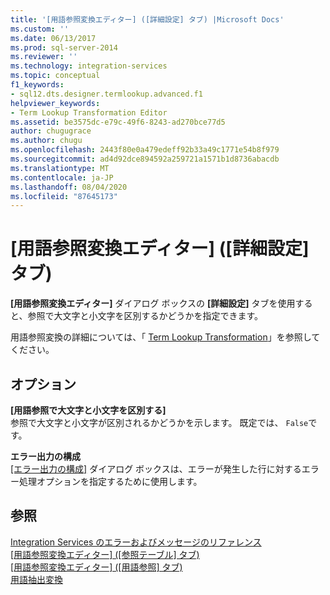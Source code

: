 ```yaml
---
title: '[用語参照変換エディター] ([詳細設定] タブ) |Microsoft Docs'
ms.custom: ''
ms.date: 06/13/2017
ms.prod: sql-server-2014
ms.reviewer: ''
ms.technology: integration-services
ms.topic: conceptual
f1_keywords:
- sql12.dts.designer.termlookup.advanced.f1
helpviewer_keywords:
- Term Lookup Transformation Editor
ms.assetid: be3575dc-e79c-49f6-8243-ad270bce77d5
author: chugugrace
ms.author: chugu
ms.openlocfilehash: 2443f80e0a479edeff92b33a49c1771e54b8f979
ms.sourcegitcommit: ad4d92dce894592a259721a1571b1d8736abacdb
ms.translationtype: MT
ms.contentlocale: ja-JP
ms.lasthandoff: 08/04/2020
ms.locfileid: "87645173"
---
```

# <a name="term-lookup-transformation-editor-advanced-tab"></a>[用語参照変換エディター] ([詳細設定] タブ)
  **[用語参照変換エディター]** ダイアログ ボックスの **[詳細設定]** タブを使用すると、参照で大文字と小文字を区別するかどうかを指定できます。  
  
 用語参照変換の詳細については、「 [Term Lookup Transformation](data-flow/transformations/lookup-transformation.md)」を参照してください。  
  
## <a name="options"></a>オプション  
 **[用語参照で大文字と小文字を区別する]**  
 参照で大文字と小文字が区別されるかどうかを示します。 既定では、 `False`です。  
  
 **エラー出力の構成**  
 [[エラー出力の構成]](../../2014/integration-services/configure-error-output.md) ダイアログ ボックスは、エラーが発生した行に対するエラー処理オプションを指定するために使用します。  
  
## <a name="see-also"></a>参照  
 [Integration Services のエラーおよびメッセージのリファレンス](../../2014/integration-services/integration-services-error-and-message-reference.md)   
 [[用語参照変換エディター] &#40;[参照テーブル] タブ&#41;](../../2014/integration-services/term-lookup-transformation-editor-reference-table-tab.md)   
 [[用語参照変換エディター] &#40;[用語参照] タブ&#41;](../../2014/integration-services/term-lookup-transformation-editor-term-lookup-tab.md)   
 [用語抽出変換](data-flow/transformations/term-extraction-transformation.md)  
  
  
